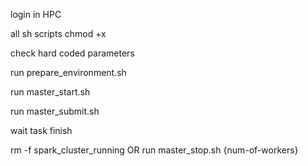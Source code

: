 login in HPC

all sh scripts chmod +x

check hard coded parameters

run prepare_environment.sh

run master_start.sh

run master_submit.sh

wait task finish

rm -f spark_cluster_running
OR
run master_stop.sh {num-of-workers}

